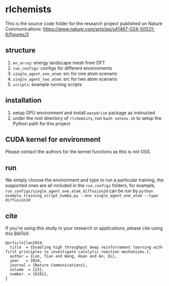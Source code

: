 # rlchemists

This is the source code folder for the research project published on Nature Communications: https://www.nature.com/articles/s41467-024-50531-6/figures/3

## structure
1. `en_array`: energy landscape mesh from DFT
2. `run_configs`: configs for different environments
3. `single_agent_one_atom`: src for one atom scenario
4. `single_agent_two_atom`: src for two atom scenario
5. `scripts`: example running scripts 

## installation
1. setup GPU environment and install `warpdrive` package as instructed
2. under the root directory of `rlchemists`, run `bash setenv.sh` to setup the Python path for this project

## CUDA kernel for environment
Please contact the authors for the kernel functions as this is not OSS.
   
## run
We simply choose the environment and type to run a particular training, the supported ones are all included
in the `run_configs` folders, for example, `run_configs/single_agent_one_atom_diffusion2d` can be run by 
`python example_training_script_numba.py --env single_agent_one_atom --type diffusion2d`

## cite
If you're using this study in your research or applications, please cite using this BibTeX:
```
@article{lan2024,
  title  = {Enabling high throughput deep reinforcement learning with first principles to investigate catalytic reaction mechanisms.},
  author = {Lan, Tian and Wang, Huan and An, Qi},
  year   = 2024,
  journal = {Nature Communications},
  volume  = {15},
  number  = {6281},
}
```
